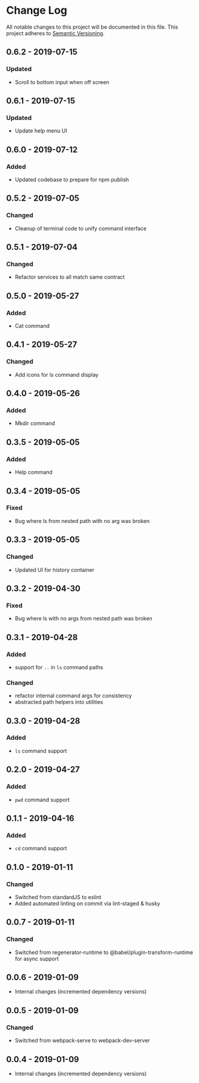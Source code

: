 # Change Log

All notable changes to this project will be documented in this file.
This project adheres to [Semantic Versioning](http://semver.org/).

## 0.6.2 - 2019-07-15

### Updated

- Scroll to bottom input when off screen

## 0.6.1 - 2019-07-15

### Updated

- Update help menu UI

## 0.6.0 - 2019-07-12

### Added

- Updated codebase to prepare for npm publish

## 0.5.2 - 2019-07-05

### Changed

- Cleanup of terminal code to unify command interface

## 0.5.1 - 2019-07-04

### Changed

- Refactor services to all match same contract

## 0.5.0 - 2019-05-27

### Added

- Cat command

## 0.4.1 - 2019-05-27

### Changed

- Add icons for ls command display

## 0.4.0 - 2019-05-26

### Added

- Mkdir command

## 0.3.5 - 2019-05-05

### Added

- Help command

## 0.3.4 - 2019-05-05

### Fixed

- Bug where ls from nested path with no arg was broken

## 0.3.3 - 2019-05-05

### Changed

- Updated UI for history container

## 0.3.2 - 2019-04-30

### Fixed

- Bug where ls with no args from nested path was broken

## 0.3.1 - 2019-04-28

### Added

- support for `..` in `ls` command paths

### Changed

- refactor internal command args for consistency
- abstracted path helpers into utilities

## 0.3.0 - 2019-04-28

### Added

- `ls` command support

## 0.2.0 - 2019-04-27

### Added

- `pwd` command support

## 0.1.1 - 2019-04-16

### Added

- `cd` command support

## 0.1.0 - 2019-01-11

### Changed

- Switched from standardJS to eslint
- Added automated linting on commit via lint-staged & husky

## 0.0.7 - 2019-01-11

### Changed

- Switched from regenerator-runtime to @babel/plugin-transform-runtime for async support

## 0.0.6 - 2019-01-09

- Internal changes (incremented dependency versions)

## 0.0.5 - 2019-01-09

### Changed

- Switched from webpack-serve to webpack-dev-server

## 0.0.4 - 2019-01-09

- Internal changes (incremented dependency versions)
